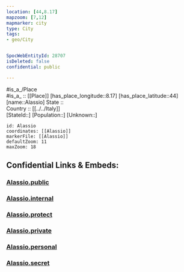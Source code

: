 ```yaml
---
location: [44,8.17] 
mapzoom: [7,12] 
mapmarker: city 
type: City
tags:
- geo/City


SpocWebEntityId: 28707
isDeleted: false
confidential: public

---
```

#is_a_/Place  
#is_a_ :: [[Place]] 
[has_place_longitude::8.17] 
[has_place_latitude::44] 
[name::Alassio] 
State ::  
Country :: [[../../Italy]]  
[StateId::] 
[Population::] 
[Unknown::] 


```leaflet
id: Alassio
coordinates: [[Alassio]] 
markerFile: [[Alassio]] 
defaultZoom: 11 
maxZoom: 18
```


## Confidential Links & Embeds: 

### [Alassio.public](/_public/\Earth\Continent\Europe\Europe~South\Italy\CityAlassio.public.md) 

### [Alassio.internal](/_internal/\Earth\Continent\Europe\Europe~South\Italy\CityAlassio.internal.md) 

### [Alassio.protect](/_protect/\Earth\Continent\Europe\Europe~South\Italy\CityAlassio.protect.md) 

### [Alassio.private](/_private/\Earth\Continent\Europe\Europe~South\Italy\CityAlassio.private.md) 

### [Alassio.personal](/_personal/\Earth\Continent\Europe\Europe~South\Italy\CityAlassio.personal.md) 

### [Alassio.secret](/_secret/\Earth\Continent\Europe\Europe~South\Italy\CityAlassio.secret.md)

